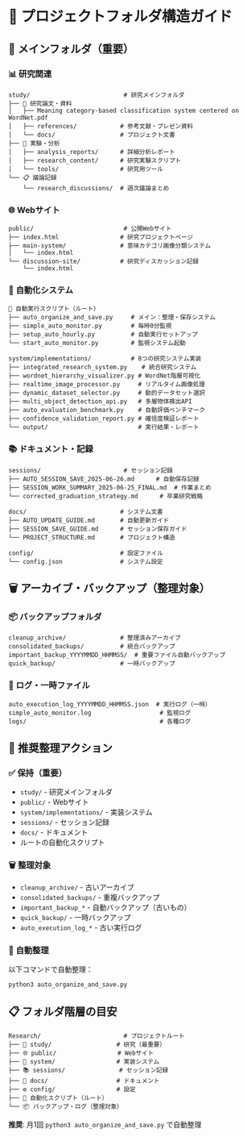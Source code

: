 # 📁 プロジェクトフォルダ構造ガイド

## 🎯 メインフォルダ（重要）

### 📊 **研究関連**
```
study/                          # 研究メインフォルダ
├── 📄 研究論文・資料
│   ├── Meaning category-based classification system centered on WordNet.pdf
│   ├── references/            # 参考文献・プレゼン資料
│   └── docs/                  # プロジェクト文書
├── 🔬 実験・分析
│   ├── analysis_reports/      # 詳細分析レポート
│   ├── research_content/      # 研究実験スクリプト
│   └── tools/                 # 研究用ツール
└── 📋 議論記録
    └── research_discussions/  # 週次議論まとめ
```

### 🌐 **Webサイト**
```
public/                         # 公開Webサイト
├── index.html                 # 研究プロジェクトページ
├── main-system/               # 意味カテゴリ画像分類システム
│   └── index.html
└── discussion-site/           # 研究ディスカッション記録
    └── index.html
```

### 🤖 **自動化システム**
```
🔄 自動実行スクリプト（ルート）
├── auto_organize_and_save.py     # メイン：整理・保存システム
├── simple_auto_monitor.py        # 毎時0分監視
├── setup_auto_hourly.py          # 自動実行セットアップ
└── start_auto_monitor.py         # 監視システム起動

system/implementations/           # 8つの研究システム実装
├── integrated_research_system.py    # 統合研究システム
├── wordnet_hierarchy_visualizer.py # WordNet階層可視化
├── realtime_image_processor.py     # リアルタイム画像処理
├── dynamic_dataset_selector.py     # 動的データセット選択
├── multi_object_detection_api.py   # 多層物体検出API
├── auto_evaluation_benchmark.py    # 自動評価ベンチマーク
├── confidence_validation_report.py # 確信度検証レポート
└── output/                         # 実行結果・レポート
```

### 📚 **ドキュメント・記録**
```
sessions/                       # セッション記録
├── AUTO_SESSION_SAVE_2025-06-26.md      # 自動保存記録
├── SESSION_WORK_SUMMARY_2025-06-25_FINAL.md  # 作業まとめ
└── corrected_graduation_strategy.md      # 卒業研究戦略

docs/                          # システム文書
├── AUTO_UPDATE_GUIDE.md       # 自動更新ガイド
├── SESSION_SAVE_GUIDE.md      # セッション保存ガイド
└── PROJECT_STRUCTURE.md       # プロジェクト構造

config/                        # 設定ファイル
└── config.json                # システム設定
```

## 🗑️ アーカイブ・バックアップ（整理対象）

### 📦 **バックアップフォルダ**
```
cleanup_archive/               # 整理済みアーカイブ
consolidated_backups/          # 統合バックアップ
important_backup_YYYYMMDD_HHMMSS/  # 重要ファイル自動バックアップ
quick_backup/                  # 一時バックアップ
```

### 📄 **ログ・一時ファイル**
```
auto_execution_log_YYYYMMDD_HHMMSS.json  # 実行ログ（一時）
simple_auto_monitor.log                   # 監視ログ
logs/                                     # 各種ログ
```

## 🔧 推奨整理アクション

### ✅ **保持（重要）**
- `study/` - 研究メインフォルダ
- `public/` - Webサイト
- `system/implementations/` - 実装システム
- `sessions/` - セッション記録
- `docs/` - ドキュメント
- ルートの自動化スクリプト

### 🗑️ **整理対象**
- `cleanup_archive/` - 古いアーカイブ
- `consolidated_backups/` - 重複バックアップ  
- `important_backup_*` - 自動バックアップ（古いもの）
- `quick_backup/` - 一時バックアップ
- `auto_execution_log_*` - 古い実行ログ

### 🔄 **自動整理**
以下コマンドで自動整理：
```bash
python3 auto_organize_and_save.py
```

## 📋 フォルダ階層の目安

```
Research/                       # プロジェクトルート
├── 🔬 study/                  # 研究（最重要）
├── 🌐 public/                 # Webサイト
├── 🤖 system/                 # 実装システム
├── 📚 sessions/               # セッション記録
├── 📖 docs/                   # ドキュメント
├── ⚙️ config/                 # 設定
├── 🔄 自動化スクリプト（ルート）
└── 📦 バックアップ・ログ（整理対象）
```

**推奨**: 月1回 `python3 auto_organize_and_save.py` で自動整理